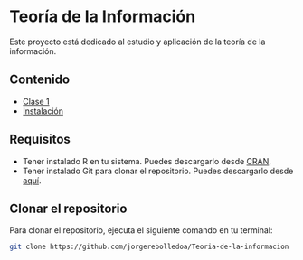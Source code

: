 # Teoría de la Información

Este proyecto está dedicado al estudio y aplicación de la teoría de la información.

## Contenido

- [Clase 1](/Clase1/)
- [Instalación](#instalación)



## Requisitos

- Tener instalado R en tu sistema. Puedes descargarlo desde [CRAN](https://cran.r-project.org/).
- Tener instalado Git para clonar el repositorio. Puedes descargarlo desde [aquí](https://git-scm.com/).

## Clonar el repositorio

Para clonar el repositorio, ejecuta el siguiente comando en tu terminal:

```bash
git clone https://github.com/jorgerebolledoa/Teoria-de-la-informacion
```



